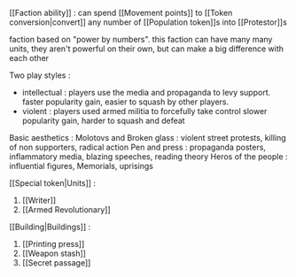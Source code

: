 [[Faction ability]] : can spend [[Movement points]] to [[Token conversion|convert]] any number of [[Population token]]s into [[Protestor]]s


faction based on "power by numbers". this faction can have many many units, they aren't powerful on their own, but can make a big difference with each other

Two play styles :
- intellectual : players use the media and propaganda to levy support.
	faster popularity gain, easier to squash by other players.
- violent : players used armed militia to forcefully take control
	slower popularity gain, harder to squash and defeat

Basic aesthetics :
	Molotovs and Broken glass : violent street protests, killing of non supporters, radical action
	Pen and press : propaganda posters, inflammatory media, blazing speeches, reading theory
	Heros of the people : influential figures, Memorials, uprisings

[[Special token|Units]] :
1. [[Writer]]
2. [[Armed Revolutionary]]

[[Building|Buildings]] :
1. [[Printing press]]
2. [[Weapon stash]]
3. [[Secret passage]]
